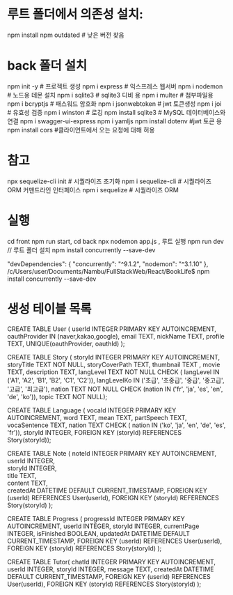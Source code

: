 # 루트 폴더에서 의존성 설치:

npm install
npm outdated # 낮은 버전 찾음

# back 폴더 설치

npm init -y # 프로젝트 생성
npm i express # 익스프레스 웹서버
npm i nodemon # 노드용 데몬 설치
npm i sqlite3 # sqlite3 디비 용
npm i multer # 첨부파일용
npm i bcryptjs # 패스워드 암호화
npm i jsonwebtoken # jwt 토큰생성
npm i joi # 유효성 검증
npm i winston # 로깅
npm install sqlite3 # MySQL 데이터베이스와 연결
npm i swagger-ui-express
npm i yamljs
npm install dotenv #jwt 토큰 용
npm install cors #클라이언트에서 오는 요청에 대해 허용

# 참고

npx sequelize-cli init # 시퀄라이즈 초기화
npm i sequelize-cli # 시퀄라이즈 ORM 커맨드라인 인터페이스
npm i sequelize # 시퀄라이즈 ORM

# 실행

cd front npm run start, cd back npx nodemon app.js , 루트 실행 npm run dev
// 루트 폴더 설치 npm install concurrently --save-dev

"devDependencies": {
"concurrently": "^9.1.2",
"nodemon": "^3.1.10"
},
/c/Users/user/Documents/Nambu/FullStackWeb/React/BookLife$ npm install concurrently --save-dev

# 생성 테이블 목록

CREATE TABLE User (
userId INTEGER PRIMARY KEY AUTOINCREMENT,
oauthProvider IN (naver,kakao,google),
email TEXT,
nickName TEXT,
profile TEXT,
UNIQUE(oauthProvider, oauthId)
);

CREATE TABLE Story (
storyId INTEGER PRIMARY KEY AUTOINCREMENT,
storyTitle TEXT NOT NULL,
storyCoverPath TEXT,
thumbnail TEXT ,
movie TEXT,
description TEXT,
langLevel TEXT NOT NULL CHECK (
langLevel IN ('A1', 'A2', 'B1', 'B2', 'C1', 'C2')),
langLevelKo IN ('초급', '초중급', '중급', '중고급', '고급', '최고급'),
nation TEXT NOT NULL CHECK (nation IN ('fr', 'ja', 'es', 'en', 'de', 'ko')),
topic TEXT NOT NULL);

CREATE TABLE Language (
vocaId INTEGER PRIMARY KEY AUTOINCREMENT,
word TEXT,
mean TEXT,
partSpeech TEXT,
vocaSentence TEXT,
nation TEXT CHECK (
nation IN ('ko', 'ja', 'en', 'de', 'es', 'fr')),
storyId INTEGER, FOREIGN KEY (storyId) REFERENCES Story(storyId));

CREATE TABLE Note (
noteId INTEGER PRIMARY KEY AUTOINCREMENT,  
userId INTEGER,  
storyId INTEGER,  
title TEXT,  
content TEXT,  
createdAt DATETIME DEFAULT CURRENT_TIMESTAMP,
FOREIGN KEY (userId) REFERENCES User(userId),
FOREIGN KEY (storyId) REFERENCES Story(storyId)
);

CREATE TABLE Progress (
progressId INTEGER PRIMARY KEY AUTOINCREMENT,
userId INTEGER,
storyId INTEGER,
currentPage INTEGER,
isFinished BOOLEAN,
updatedAt DATETIME DEFAULT CURRENT_TIMESTAMP,
FOREIGN KEY (userId) REFERENCES User(userId),
FOREIGN KEY (storyId) REFERENCES Story(storyId)
);

CREATE TABLE Tutor(
chatId INTEGER PRIMARY KEY AUTOINCREMENT,
userId INTEGER,
storyId INTEGER,
message TEXT,
createdAt DATETIME DEFAULT CURRENT_TIMESTAMP,
FOREIGN KEY (userId) REFERENCES User(userId),
FOREIGN KEY (storyId) REFERENCES Story(storyId)
);

